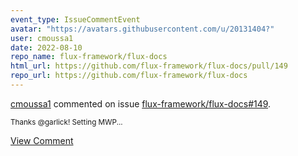 ```yaml
---
event_type: IssueCommentEvent
avatar: "https://avatars.githubusercontent.com/u/20131404?"
user: cmoussa1
date: 2022-08-10
repo_name: flux-framework/flux-docs
html_url: https://github.com/flux-framework/flux-docs/pull/149
repo_url: https://github.com/flux-framework/flux-docs
---
```


<a href='https://github.com/cmoussa1' target='_blank'>cmoussa1</a> commented on issue <a href='https://github.com/flux-framework/flux-docs/pull/149' target='_blank'>flux-framework/flux-docs#149</a>.

<small>Thanks @garlick! Setting MWP...</small>

<a href='https://github.com/flux-framework/flux-docs/pull/149' target='_blank'>View Comment</a>